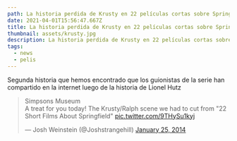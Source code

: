 ```yaml
---
path: La historia perdida de Krusty en 22 películas cortas sobre Springfield
date: 2021-04-01T15:56:47.667Z
title: La historia perdida de Krusty en 22 películas cortas sobre Springfield
thumbnail: assets/krusty.jpg
description: La historia perdida de Krusty en 22 películas cortas sobre Springfield
tags:
  - news
  - pelis
---
```

Segunda historia que hemos encontrado que los guionistas de la serie han compartido en la internet luego de la historia de Lionel Hutz

<blockquote class="twitter-tweet"><p lang="en" dir="ltr">Simpsons Museum<br>A treat for you today! The Krusty/Ralph scene we had to cut from &quot;22 Short Films About Springfield&quot; <a href="http://t.co/9THySu1kyj">pic.twitter.com/9THySu1kyj</a></p>&mdash; Josh Weinstein (@Joshstrangehill) <a href="https://twitter.com/Joshstrangehill/status/427154321675808768?ref_src=twsrc%5Etfw">January 25, 2014</a></blockquote> <script async src="https://platform.twitter.com/widgets.js" charset="utf-8"></script>